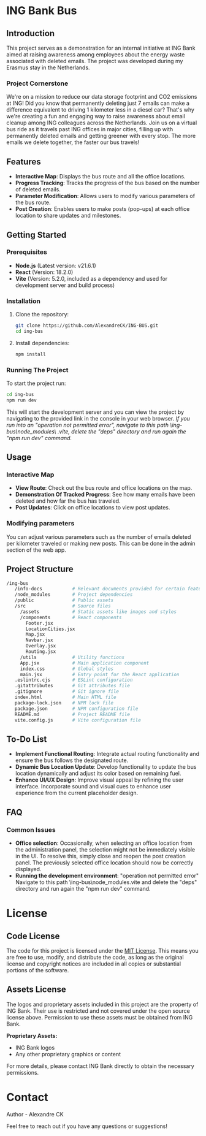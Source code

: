 # ING Bank Bus

## Introduction

This project serves as a demonstration for an internal initiative at ING Bank aimed at raising awareness among employees about the energy waste associated with deleted emails. The project was developed during my Erasmus stay in the Netherlands.

### Project Cornerstone

We're on a mission to reduce our data storage footprint and CO2 emissions at ING! Did you know that permanently deleting just 7 emails can make a difference equivalent to driving 1 kilometer less in a diesel car? That's why we're creating a fun and engaging way to raise awareness about email cleanup among ING colleagues across the Netherlands. Join us on a virtual bus ride as it travels past ING offices in major cities, filling up with permanently deleted emails and getting greener with every stop. The more emails we delete together, the faster our bus travels!

## Features

- **Interactive Map**: Displays the bus route and all the office locations.
- **Progress Tracking**: Tracks the progress of the bus based on the number of deleted emails.
- **Parameter Modification**: Allows users to modify various parameters of the bus route.
- **Post Creation**: Enables users to make posts (pop-ups) at each office location to share updates and milestones.

## Getting Started

### Prerequisites

- **Node.js** (Latest version: v21.6.1)
- **React** (Version: 18.2.0)
- **Vite** (Version: 5.2.0, included as a dependency and used for development server and build process)

### Installation

1. Clone the repository:
   
   ```sh
   git clone https://github.com/AlexandreCK/ING-BUS.git
   cd ing-bus

3. Install dependencies:

   ```sh
   npm install
   ```
   
### Running The Project

   To start the project run:
   
   ```sh
   cd ing-bus
   npm run dev
   ```

   This will start the development server and you can view the project by navigating to the provided link in the console in your web browser.
   *If you run into an "operation not permitted error", navigate to this path \ing-bus\node_modules\ .vite, delete the "deps" directory and run again the "npm run dev" command.*
   
## Usage

### Interactive Map

- **View Route**: Check out the bus route and office locations on the map.
- **Demonstration Of Tracked Progress**: See how many emails have been deleted and how far the bus has traveled.
- **Post Updates**: Click on office locations to view post updates.

### Modifying parameters

You can adjust various parameters such as the number of emails deleted per kilometer traveled or making new posts. This can be done in the admin section of the web app.

## Project Structure

   ```sh
   /ing-bus
      /info-docs           # Relevant documents provided for certain features
      /node_modules        # Project dependencies
      /public              # Public assets
      /src                 # Source files
        /assets            # Static assets like images and styles
        /components        # React components
          Footer.jsx
          LocationCities.jsx
          Map.jsx
          Navbar.jsx
          Overlay.jsx
          Routing.jsx
        /utils             # Utility functions
        App.jsx            # Main application component
        index.css          # Global styles
        main.jsx           # Entry point for the React application
      .eslintrc.cjs        # ESLint configuration
      .gitattributes       # Git attributes file
      .gitignore           # Git ignore file
      index.html           # Main HTML file
      package-lock.json    # NPM lock file
      package.json         # NPM configuration file
      README.md            # Project README file
      vite.config.js       # Vite configuration file
   ```

## To-Do List

- **Implement Functional Routing**: Integrate actual routing functionality and ensure the bus follows the designated route.
- **Dynamic Bus Location Update**: Develop functionality to update the bus location dynamically and adjust its color based on remaining fuel.
- **Enhance UI/UX Design**: Improve visual appeal by refining the user interface. Incorporate sound and visual cues to enhance user experience from the current placeholder design.

## FAQ

### Common Issues

- **Office selection**: Occasionally, when selecting an office location from the administration panel, the selection might not be immediately visible in the UI. To resolve this, simply close and reopen the post creation panel. The previously selected office location should now be correctly displayed.
- **Running the development environment**: "operation not permitted error" Navigate to this path \ing-bus\node_modules\.vite and delete the "deps" directory and run again the "npm run dev" command.

# License

## Code License

The code for this project is licensed under the [MIT License](LICENSE). This means you are free to use, modify, and distribute the code, as long as the original license and copyright notices are included in all copies or substantial portions of the software.

## Assets License

The logos and proprietary assets included in this project are the property of ING Bank. Their use is restricted and not covered under the open source license above. Permission to use these assets must be obtained from ING Bank.

**Proprietary Assets:**

- ING Bank logos
- Any other proprietary graphics or content

For more details, please contact ING Bank directly to obtain the necessary permissions.

# Contact

Author - Alexandre CK

Feel free to reach out if you have any questions or suggestions!
